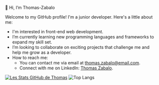 👋 Hi, I’m Thomas-Zabalo

Welcome to my GitHub profile! I'm a junior developer. Here's a little about me:

- I'm interested in front-end web development.
- I’m currently learning new programming languages and frameworks to expand my skill set.
- I’m looking to collaborate on exciting projects that challenge me and help me grow as a developer.
- How to reach me:
  - You can contact me via email at thomas.zabalo@email.com.
  - Connect with me on LinkedIn: [Thomas Zabalo](https://www.linkedin.com/in/thomas-zabalo-62627a256/).


[![Les Stats GitHub de Thomas](https://github-readme-stats.vercel.app/api?username=Thomas-Zabalo)](https://github.com/Thomas-Zabalo/github-readme-stats)
![Top Langs](https://github-readme-stats.vercel.app/api/top-langs/?username=myusername&theme=tokyonight)
